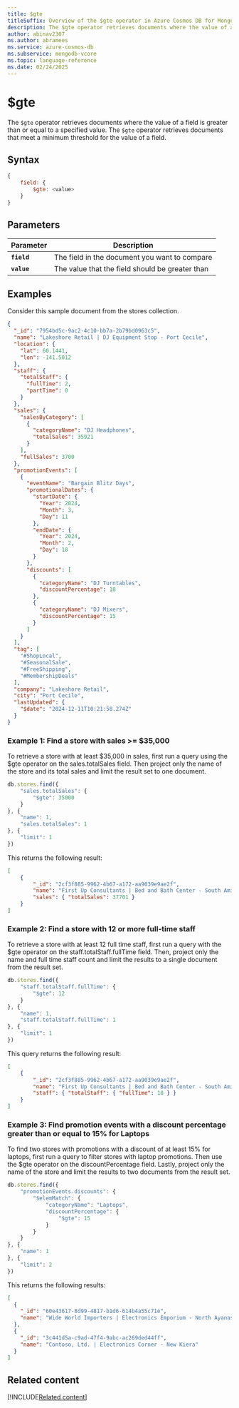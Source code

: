 ```yaml
---
title: $gte
titleSuffix: Overview of the $gte operator in Azure Cosmos DB for MongoDB (vCore)
description: The $gte operator retrieves documents where the value of a field is greater than or equal to a specified value
author: abinav2307
ms.author: abramees
ms.service: azure-cosmos-db
ms.subservice: mongodb-vcore
ms.topic: language-reference
ms.date: 02/24/2025
---
```


# $gte

The `$gte` operator retrieves documents where the value of a field is greater than or equal to a specified value. The `$gte` operator retrieves documents that meet a minimum threshold for the value of a field.

## Syntax

```javascript
{
    field: {
        $gte: <value>
    }
}
```

## Parameters

| Parameter | Description |
| --- | --- |
| **`field`** | The field in the document you want to compare|
| **`value`** | The value that the field should be greater than|

## Examples

Consider this sample document from the stores collection.

```json
{
  "_id": "7954bd5c-9ac2-4c10-bb7a-2b79bd0963c5",
  "name": "Lakeshore Retail | DJ Equipment Stop - Port Cecile",
  "location": {
    "lat": 60.1441,
    "lon": -141.5012
  },
  "staff": {
    "totalStaff": {
      "fullTime": 2,
      "partTime": 0
    }
  },
  "sales": {
    "salesByCategory": [
      {
        "categoryName": "DJ Headphones",
        "totalSales": 35921
      }
    ],
    "fullSales": 3700
  },
  "promotionEvents": [
    {
      "eventName": "Bargain Blitz Days",
      "promotionalDates": {
        "startDate": {
          "Year": 2024,
          "Month": 3,
          "Day": 11
        },
        "endDate": {
          "Year": 2024,
          "Month": 2,
          "Day": 18
        }
      },
      "discounts": [
        {
          "categoryName": "DJ Turntables",
          "discountPercentage": 18
        },
        {
          "categoryName": "DJ Mixers",
          "discountPercentage": 15
        }
      ]
    }
  ],
  "tag": [
    "#ShopLocal",
    "#SeasonalSale",
    "#FreeShipping",
    "#MembershipDeals"
  ],
  "company": "Lakeshore Retail",
  "city": "Port Cecile",
  "lastUpdated": {
    "$date": "2024-12-11T10:21:58.274Z"
  }
}
```

### Example 1: Find a store with sales >= $35,000

To retrieve a store with at least $35,000 in sales, first run a query using the $gte operator on the sales.totalSales field. Then project only the name of the store and its total sales and limit the result set to one document.

```javascript
db.stores.find({
    "sales.totalSales": {
        "$gte": 35000
    }
}, {
    "name": 1,
    "sales.totalSales": 1
}, {
    "limit": 1
})
```

This returns the following result:

```json
[
    {
        "_id": "2cf3f885-9962-4b67-a172-aa9039e9ae2f",
        "name": "First Up Consultants | Bed and Bath Center - South Amir",
        "sales": { "totalSales": 37701 }
    }
]
```

### Example 2: Find a store with 12 or more full-time staff

To retrieve a store with at least 12 full time staff, first run a query with the $gte operator on the staff.totalStaff.fullTime field. Then, project only the name and full time staff count and limit the results to a single document from the result set.

```javascript
db.stores.find({
    "staff.totalStaff.fullTime": {
        "$gte": 12
    }
}, {
    "name": 1,
    "staff.totalStaff.fullTime": 1
}, {
    "limit": 1
})
```

This query returns the following result:

```json
[
    {
        "_id": "2cf3f885-9962-4b67-a172-aa9039e9ae2f",
        "name": "First Up Consultants | Bed and Bath Center - South Amir",
        "staff": { "totalStaff": { "fullTime": 18 } }
    }
]
```

### Example 3: Find promotion events with a discount percentage greater than or equal to 15% for Laptops

To find two stores with promotions with a discount of at least 15% for laptops, first run a query to filter stores with laptop promotions. Then use the $gte operator on the discountPercentage field. Lastly, project only the name of the store and limit the results to two documents from the result set.


```javascript
db.stores.find({
    "promotionEvents.discounts": {
        "$elemMatch": {
            "categoryName": "Laptops",
            "discountPercentage": {
                "$gte": 15
            }
        }
    }
}, {
    "name": 1
}, {
    "limit": 2
})
```

This returns the following results:

```json
[
  {
    "_id": "60e43617-8d99-4817-b1d6-614b4a55c71e",
    "name": "Wide World Importers | Electronics Emporium - North Ayanashire"
  },
  {
    "_id": "3c441d5a-c9ad-47f4-9abc-ac269ded44ff",
    "name": "Contoso, Ltd. | Electronics Corner - New Kiera"
  }
]
```

## Related content

[!INCLUDE[Related content](../includes/related-content.md)]
